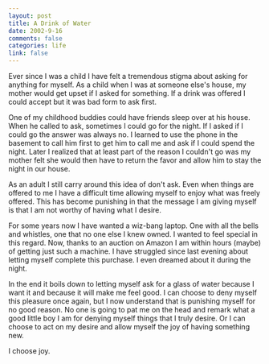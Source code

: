 ```yaml
--- 
layout: post
title: A Drink of Water
date: 2002-9-16
comments: false
categories: life
link: false
---
```

Ever since I was a child I have felt a tremendous stigma about asking for anything for myself. As a child when I was at someone else's house, my mother would get upset if I asked for something. If a drink was offered I could accept but it was bad form to ask first.

One of my childhood buddies could have friends sleep over at his house. When he called to ask, sometimes I could go for the night. If I asked if I could go the answer was always no. I learned to use the phone in the basement to call him first to get him to call me and ask if I could spend the night. Later I realized that at least part of the reason I couldn't go was my mother felt she would then have to return the favor and allow him to stay the night in our house.

As an adult I still carry around this idea of don't ask. Even when things are offered to me I have a difficult time allowing myself to enjoy what was freely offered. This has become punishing in that the message I am giving myself is that I am not worthy of having what I desire.

For some years now I have wanted a wiz-bang laptop. One with all the bells and whistles, one that no one else I knew owned. I wanted to feel special in this regard. Now, thanks to an auction on Amazon I am within hours (maybe) of getting just such a machine. I have struggled since last evening about letting myself complete this purchase. I even dreamed about it during the night.

In the end it boils down to letting myself ask for a glass of water because I want it and because it will make me feel good. I can choose to deny myself this pleasure once again, but I now understand that is punishing myself for no good reason. No one is going to pat me on the head and remark what a good little boy I am for denying myself things that I truly desire. Or I can choose to act on my desire and allow myself the joy of having something new.

I choose joy.
